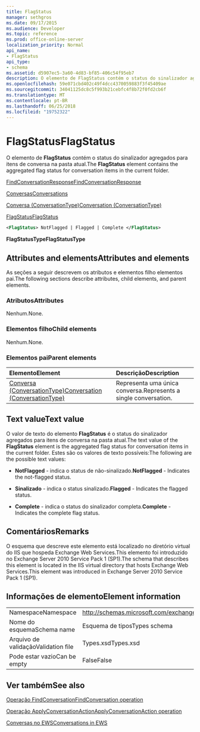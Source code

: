 ```yaml
---
title: FlagStatus
manager: sethgros
ms.date: 09/17/2015
ms.audience: Developer
ms.topic: reference
ms.prod: office-online-server
localization_priority: Normal
api_name:
- FlagStatus
api_type:
- schema
ms.assetid: d5907ec5-3a60-4d83-bf85-406c54f95eb7
description: O elemento de FlagStatus contém o status do sinalizador agregados para itens de conversa na pasta atual.
ms.openlocfilehash: 59e071cbd402c49f4dcc4370059883f3f45409ae
ms.sourcegitcommit: 34041125dc8c5f993b21cebfc4f8b72f0fd2cb6f
ms.translationtype: MT
ms.contentlocale: pt-BR
ms.lasthandoff: 06/25/2018
ms.locfileid: "19752322"
---
```

# <a name="flagstatus"></a><span data-ttu-id="0af04-103">FlagStatus</span><span class="sxs-lookup"><span data-stu-id="0af04-103">FlagStatus</span></span>

<span data-ttu-id="0af04-104">O elemento de **FlagStatus** contém o status do sinalizador agregados para itens de conversa na pasta atual.</span><span class="sxs-lookup"><span data-stu-id="0af04-104">The **FlagStatus** element contains the aggregated flag status for conversation items in the current folder.</span></span> 
  
[<span data-ttu-id="0af04-105">FindConversationResponse</span><span class="sxs-lookup"><span data-stu-id="0af04-105">FindConversationResponse</span></span>](findconversationresponse.md)
  
[<span data-ttu-id="0af04-106">Conversas</span><span class="sxs-lookup"><span data-stu-id="0af04-106">Conversations</span></span>](conversations-ex15websvcsotherref.md)
  
[<span data-ttu-id="0af04-107">Conversa (ConversationType)</span><span class="sxs-lookup"><span data-stu-id="0af04-107">Conversation (ConversationType)</span></span>](conversation-conversationtype.md)
  
[<span data-ttu-id="0af04-108">FlagStatus</span><span class="sxs-lookup"><span data-stu-id="0af04-108">FlagStatus</span></span>](flagstatus.md)
  
```XML
<FlagStatus> NotFlagged | Flagged | Complete </FlagStatus>
```

 <span data-ttu-id="0af04-109">**FlagStatusType**</span><span class="sxs-lookup"><span data-stu-id="0af04-109">**FlagStatusType**</span></span>
## <a name="attributes-and-elements"></a><span data-ttu-id="0af04-110">Attributes and elements</span><span class="sxs-lookup"><span data-stu-id="0af04-110">Attributes and elements</span></span>

<span data-ttu-id="0af04-111">As seções a seguir descrevem os atributos e elementos filho elementos pai.</span><span class="sxs-lookup"><span data-stu-id="0af04-111">The following sections describe attributes, child elements, and parent elements.</span></span>
  
### <a name="attributes"></a><span data-ttu-id="0af04-112">Atributos</span><span class="sxs-lookup"><span data-stu-id="0af04-112">Attributes</span></span>

<span data-ttu-id="0af04-113">Nenhum.</span><span class="sxs-lookup"><span data-stu-id="0af04-113">None.</span></span>
  
### <a name="child-elements"></a><span data-ttu-id="0af04-114">Elementos filho</span><span class="sxs-lookup"><span data-stu-id="0af04-114">Child elements</span></span>

<span data-ttu-id="0af04-115">Nenhum.</span><span class="sxs-lookup"><span data-stu-id="0af04-115">None.</span></span>
  
### <a name="parent-elements"></a><span data-ttu-id="0af04-116">Elementos pai</span><span class="sxs-lookup"><span data-stu-id="0af04-116">Parent elements</span></span>

|<span data-ttu-id="0af04-117">**Elemento**</span><span class="sxs-lookup"><span data-stu-id="0af04-117">**Element**</span></span>|<span data-ttu-id="0af04-118">**Descrição**</span><span class="sxs-lookup"><span data-stu-id="0af04-118">**Description**</span></span>|
|:-----|:-----|
|[<span data-ttu-id="0af04-119">Conversa (ConversationType)</span><span class="sxs-lookup"><span data-stu-id="0af04-119">Conversation (ConversationType)</span></span>](conversation-conversationtype.md) <br/> |<span data-ttu-id="0af04-120">Representa uma única conversa.</span><span class="sxs-lookup"><span data-stu-id="0af04-120">Represents a single conversation.</span></span>  <br/> |
   
## <a name="text-value"></a><span data-ttu-id="0af04-121">Text value</span><span class="sxs-lookup"><span data-stu-id="0af04-121">Text value</span></span>

<span data-ttu-id="0af04-122">O valor de texto do elemento **FlagStatus** é o status do sinalizador agregados para itens de conversa na pasta atual.</span><span class="sxs-lookup"><span data-stu-id="0af04-122">The text value of the **FlagStatus** element is the aggregated flag status for conversation items in the current folder.</span></span> <span data-ttu-id="0af04-123">Estes são os valores de texto possíveis:</span><span class="sxs-lookup"><span data-stu-id="0af04-123">The following are the possible text values:</span></span> 
  
- <span data-ttu-id="0af04-124">**NotFlagged** - indica o status de não-sinalizado.</span><span class="sxs-lookup"><span data-stu-id="0af04-124">**NotFlagged** - Indicates the not-flagged status.</span></span> 
    
- <span data-ttu-id="0af04-125">**Sinalizado** - indica o status sinalizado.</span><span class="sxs-lookup"><span data-stu-id="0af04-125">**Flagged** - Indicates the flagged status.</span></span> 
    
- <span data-ttu-id="0af04-126">**Complete** - indica o status do sinalizador completa.</span><span class="sxs-lookup"><span data-stu-id="0af04-126">**Complete** - Indicates the complete flag status.</span></span> 
    
## <a name="remarks"></a><span data-ttu-id="0af04-127">Comentários</span><span class="sxs-lookup"><span data-stu-id="0af04-127">Remarks</span></span>

<span data-ttu-id="0af04-128">O esquema que descreve este elemento está localizado no diretório virtual do IIS que hospeda Exchange Web Services.This elemento foi introduzido no Exchange Server 2010 Service Pack 1 (SP1).</span><span class="sxs-lookup"><span data-stu-id="0af04-128">The schema that describes this element is located in the IIS virtual directory that hosts Exchange Web Services.This element was introduced in Exchange Server 2010 Service Pack 1 (SP1).</span></span>
  
## <a name="element-information"></a><span data-ttu-id="0af04-129">Informações de elemento</span><span class="sxs-lookup"><span data-stu-id="0af04-129">Element information</span></span>

|||
|:-----|:-----|
|<span data-ttu-id="0af04-130">Namespace</span><span class="sxs-lookup"><span data-stu-id="0af04-130">Namespace</span></span>  <br/> |http://schemas.microsoft.com/exchange/services/2006/types  <br/> |
|<span data-ttu-id="0af04-131">Nome do esquema</span><span class="sxs-lookup"><span data-stu-id="0af04-131">Schema name</span></span>  <br/> |<span data-ttu-id="0af04-132">Esquema de tipos</span><span class="sxs-lookup"><span data-stu-id="0af04-132">Types schema</span></span>  <br/> |
|<span data-ttu-id="0af04-133">Arquivo de validação</span><span class="sxs-lookup"><span data-stu-id="0af04-133">Validation file</span></span>  <br/> |<span data-ttu-id="0af04-134">Types.xsd</span><span class="sxs-lookup"><span data-stu-id="0af04-134">Types.xsd</span></span>  <br/> |
|<span data-ttu-id="0af04-135">Pode estar vazio</span><span class="sxs-lookup"><span data-stu-id="0af04-135">Can be empty</span></span>  <br/> |<span data-ttu-id="0af04-136">False</span><span class="sxs-lookup"><span data-stu-id="0af04-136">False</span></span>  <br/> |
   
## <a name="see-also"></a><span data-ttu-id="0af04-137">Ver também</span><span class="sxs-lookup"><span data-stu-id="0af04-137">See also</span></span>



[<span data-ttu-id="0af04-138">Operação FindConversation</span><span class="sxs-lookup"><span data-stu-id="0af04-138">FindConversation operation</span></span>](findconversation-operation.md)
  
[<span data-ttu-id="0af04-139">Operação ApplyConversationAction</span><span class="sxs-lookup"><span data-stu-id="0af04-139">ApplyConversationAction operation</span></span>](applyconversationaction-operation.md)


[<span data-ttu-id="0af04-140">Conversas no EWS</span><span class="sxs-lookup"><span data-stu-id="0af04-140">Conversations in EWS</span></span>](http://msdn.microsoft.com/library/91e64629-db6c-4c94-9dcb-d386232e8467%28Office.15%29.aspx)

